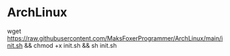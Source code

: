 # ArchLinux


wget https://raw.githubusercontent.com/MaksFoxerProgrammer/ArchLinux/main/init.sh && chmod +x init.sh && sh init.sh
